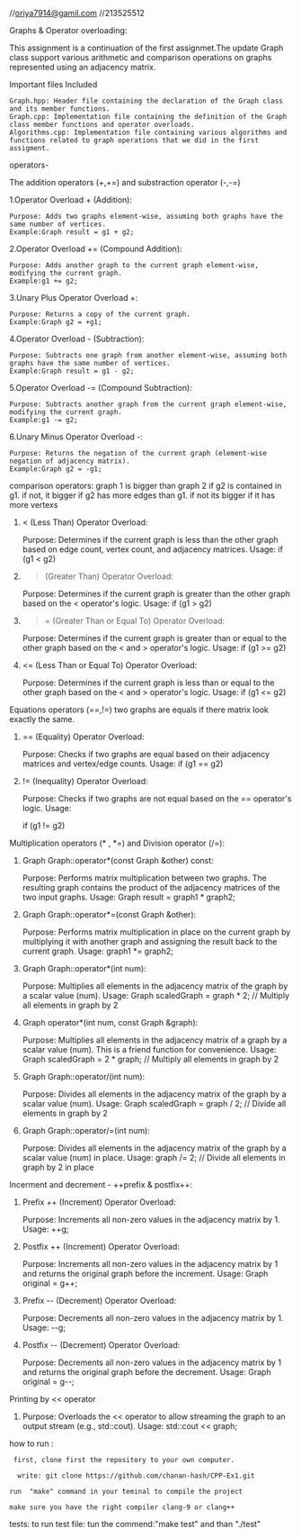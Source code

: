//oriya7914@gamil.com
//213525512

Graphs & Operator overloading:

This assignment is a continuation of the first assignmet.The update Graph class  support various arithmetic and comparison operations on graphs represented using an adjacency matrix. 


Important files Included

    Graph.hpp: Header file containing the declaration of the Graph class and its member functions.
    Graph.cpp: Implementation file containing the definition of the Graph class member functions and operator overloads.
    Algorithms.cpp: Implementation file containing various algorithms and functions related to graph operations that we did in the first assigment.



operators-

The addition operators (+,+=) and substraction operator (-,-=)

1.Operator Overload + (Addition):

    Purpose: Adds two graphs element-wise, assuming both graphs have the same number of vertices.
    Example:Graph result = g1 + g2;
2.Operator Overload += (Compound Addition):

    Purpose: Adds another graph to the current graph element-wise, modifying the current graph.
    Example:g1 += g2;
3.Unary Plus Operator Overload +:

    Purpose: Returns a copy of the current graph.
    Example:Graph g2 = +g1;
4.Operator Overload - (Subtraction):

    Purpose: Subtracts one graph from another element-wise, assuming both graphs have the same number of vertices.
    Example:Graph result = g1 - g2;
5.Operator Overload -= (Compound Subtraction):

    Purpose: Subtracts another graph from the current graph element-wise, modifying the current graph.
    Example:g1 -= g2;
6.Unary Minus Operator Overload -:

    Purpose: Returns the negation of the current graph (element-wise negation of adjacency matrix).
    Example:Graph g2 = -g1;

comparison operators:
graph 1 is bigger than graph 2 if  g2 is contained in g1. if not, it bigger if g2 has more edges than g1. if not its bigger if it has more vertexs

1. < (Less Than) Operator Overload:

    Purpose: Determines if the current graph is less than the other graph based on edge count, vertex count, and adjacency matrices.
    Usage:
    if (g1 < g2) 
   
2. > (Greater Than) Operator Overload:

    Purpose: Determines if the current graph is greater than the other graph based on the < operator's logic.
    Usage:
    if (g1 > g2) 

3. >= (Greater Than or Equal To) Operator Overload:

    Purpose: Determines if the current graph is greater than or equal to the other graph based on the < and > operator's logic.
    Usage:
    if (g1 >= g2) 
  
4. <= (Less Than or Equal To) Operator Overload:

    Purpose: Determines if the current graph is less than or equal to the other graph based on the < and > operator's logic.
    Usage:
if (g1 <= g2) 


Equations operators (==,!=)
two graphs are equals if there matrix look exactly the same.
1. == (Equality) Operator Overload:

    Purpose: Checks if two graphs are equal based on their adjacency matrices and vertex/edge counts.
    Usage:
    if (g1 == g2) 
2. != (Inequality) Operator Overload:

    Purpose: Checks if two graphs are not equal based on the == operator's logic.
    Usage:

    if (g1 != g2) 

Multiplication operators (* , *=) and Division operator (/=):

1. Graph Graph::operator*(const Graph &other) const:

    Purpose: Performs matrix multiplication between two graphs. The resulting graph contains the product of the adjacency matrices of the two input graphs.
    Usage:
    Graph result = graph1 * graph2;

2. Graph Graph::operator*=(const Graph &other):

    Purpose: Performs matrix multiplication in place on the current graph by multiplying it with another graph and assigning the result back to the current graph.
    Usage:
    graph1 *= graph2;

3. Graph Graph::operator*(int num):

    Purpose: Multiplies all elements in the adjacency matrix of the graph by a scalar value (num).
    Usage:
    Graph scaledGraph = graph * 2; // Multiply all elements in graph by 2

4. Graph operator*(int num, const Graph &graph):

    Purpose: Multiplies all elements in the adjacency matrix of a graph by a scalar value (num). This is a friend function for convenience.
    Usage:
    Graph scaledGraph = 2 * graph; // Multiply all elements in graph by 2

5. Graph Graph::operator/(int num):

    Purpose: Divides all elements in the adjacency matrix of the graph by a scalar value (num).
    Usage:
    Graph scaledGraph = graph / 2; // Divide all elements in graph by 2

6. Graph Graph::operator/=(int num):

    Purpose: Divides all elements in the adjacency matrix of the graph by a scalar value (num) in place.
    Usage:
    graph /= 2; // Divide all elements in graph by 2 in place



Incerment and decrement - ++prefix & postfix++:

1. Prefix ++ (Increment) Operator Overload:

    Purpose: Increments all non-zero values in the adjacency matrix by 1.
    Usage:
    ++g;

2. Postfix ++ (Increment) Operator Overload:

    Purpose: Increments all non-zero values in the adjacency matrix by 1 and returns the original graph before the increment.
    Usage:
    Graph original = g++;

3. Prefix -- (Decrement) Operator Overload:

    Purpose: Decrements all non-zero values in the adjacency matrix by 1.
    Usage:
    --g;

4. Postfix -- (Decrement) Operator Overload:

    Purpose: Decrements all non-zero values in the adjacency matrix by 1 and returns the original graph before the decrement.
    Usage:
    Graph original = g--;



Printing by << operator
1. Purpose: Overloads the << operator to allow streaming the graph to an output stream (e.g., std::cout).
Usage:
std::cout << graph;


how to run :

     first, clone first the repository to your own computer.

      write: git clone https://github.com/chanan-hash/CPP-Ex1.git

    run  "make" command in your teminal to compile the project 

    make sure you have the right compiler clang-9 or clang++

  tests:
  to run test file:
  tun the commend:"make test" and than "./test"







